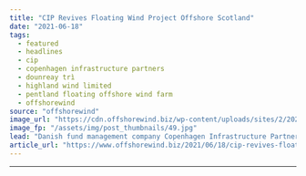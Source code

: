 ```yaml
---
title: "CIP Revives Floating Wind Project Offshore Scotland"
date: "2021-06-18"
tags: 
  - featured
  - headlines
  - cip
  - copenhagen infrastructure partners
  - dounreay trì
  - highland wind limited
  - pentland floating offshore wind farm
  - offshorewind
source: "offshorewind"
image_url: "https://cdn.offshorewind.biz/wp-content/uploads/sites/2/2021/06/18114003/CIP-Revives-Floating-Wind-Project-Offshore-Scotland.jpg"
image_fp: "/assets/img/post_thumbnails/49.jpg"
lead: "Danish fund management company Copenhagen Infrastructure Partners (CIP) plans to build a floating wind"
article_url: "https://www.offshorewind.biz/2021/06/18/cip-revives-floating-wind-project-offshore-scotland/"
---
```


---

